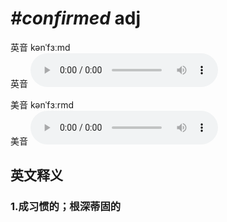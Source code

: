 # ***\#confirmed*** adj
英音 kənˈfɜːmd  
英音
<audio src="./media/confirmed1_AAC.aac" controls="controls"></audio>

美音 kənˈfɜːrmd  
美音
<audio src="./media/confirmed 2_AAC.aac" controls="controls"></audio>



  

英文释义
---
### 1.**成习惯的；根深蒂固的**  


